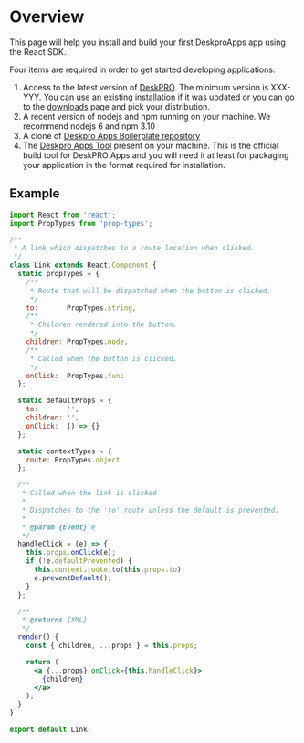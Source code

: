 # Overview

This page will help you install and build your first DeskproApps app using the React SDK.

Four items are required in order to get started developing applications:

1. Access to the latest version of [DeskPRO](https://www.deskpro.com). The minimum version is XXX-YYY. You can use an existing installation if it was updated
or you can go to the [downloads]((https://support.deskpro.com/en/downloads)) page and pick your distribution.
2. A recent version of nodejs and npm running on your machine. We recommend nodejs 6 and npm 3.10
3. A clone of [Deskpro Apps Boilerplate repository](https://github.com/deskpro/deskproapps-boilerplate-react)
4. The [Deskpro Apps Tool](https://github.com/deskpro/deskproapps-dpat) present on your machine. This is the official build tool for DeskPRO Apps and you will need it at least for packaging your application in the format required for installation.

## Example

```jsx
import React from 'react';
import PropTypes from 'prop-types';

/**
 * A link which dispatches to a route location when clicked.
 */
class Link extends React.Component {
  static propTypes = {
    /**
     * Route that will be dispatched when the button is clicked.
     */
    to:       PropTypes.string,
    /**
     * Children rendered into the button.
     */
    children: PropTypes.node,
    /**
     * Called when the button is clicked.
     */
    onClick:  PropTypes.func
  };

  static defaultProps = {
    to:       '',
    children: '',
    onClick:  () => {}
  };

  static contextTypes = {
    route: PropTypes.object
  };

  /**
   * Called when the link is clicked
   *
   * Dispatches to the 'to' route unless the default is prevented.
   *
   * @param {Event} e
   */
  handleClick = (e) => {
    this.props.onClick(e);
    if (!e.defaultPrevented) {
      this.context.route.to(this.props.to);
      e.preventDefault();
    }
  };

  /**
   * @returns {XML}
   */
  render() {
    const { children, ...props } = this.props;

    return (
      <a {...props} onClick={this.handleClick}>
        {children}
      </a>
    );
  }
}

export default Link;
```
